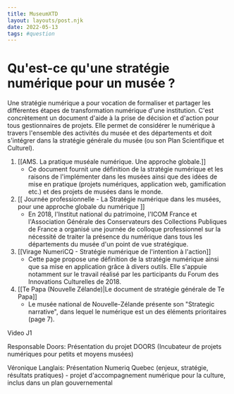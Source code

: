 ```yaml
---
title: MuseumXTD
layout: layouts/post.njk
date: 2022-05-13
tags: #question
---
```


# Qu'est-ce qu'une stratégie numérique pour un musée ?

Une stratégie numérique a pour vocation de formaliser et partager les différentes étapes de transformation numérique d'une institution. C'est concrètement un document d'aide à la prise de décision et d'action pour tous gestionnaires de projets. 
Elle permet de considérer le numérique à travers l'ensemble des activités du musée et des départements et doit s'intégrer dans la stratégie générale du musée (ou son Plan Scientifique et Culturel). 

1. [[AMS. La pratique muséale numérique. Une approche globale.]]
	- Ce document fournit une définition de la stratégie numérique et les raisons de l'implémenter dans les musées ainsi que des idées de mise en pratique (projets numériques, application web, gamification etc.) et des projets de musées dans le monde. 
1. [[ Journée professionnelle - La Stratégie numérique dans les musées, pour une approche globale du numérique ]]
	- En 2018, l'Institut national du patrimoine, l'ICOM France et l'Association Générale des Conservateurs des Collections Publiques de France a organisé une journée de colloque professionnel sur la nécessité de traiter la présence du numérique dans tous les départements du musée d'un point de vue stratégique. 
2. [[Virage NumeriCQ - Stratégie numérique de l'intention à l'action]] 
	- Cette page propose une définition de la stratégie numérique ainsi que sa mise en application grâce à divers outils. Elle s'appuie notamment sur le travail réalisé par les participants du Forum des Innovations Culturelles de 2018. 
1. [[Te Papa (Nouvelle Zélande)|Le document de stratégie générale de Te Papa]] 
	- Le musée national de Nouvelle-Zélande présente son "Strategic narrative", dans lequel le numérique est un des éléments prioritaires (page 7). 


Video J1

Responsable Doors: Présentation du projet DOORS (Incubateur de projets numériques pour petits et moyens musées)

Véronique Langlais: Présentation Numeriq Quebec (enjeux, stratégie, résultats pratiques) -  projet d'accompagnement numérique pour la culture, inclus dans un plan gouvernemental